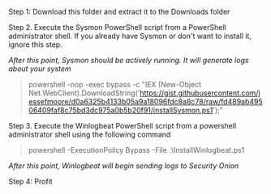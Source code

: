 Step 1: Download this folder and extract it to the Downloads folder

Step 2. Execute the Sysmon PowerShell script from a PowerShell administrator shell. If you already have Sysmon or don't want to install it, ignore this step. 

*After this point, Sysmon should be actively running. It will generate logs about your system*
> powershell -nop -exec bypass -c "IEX (New-Object Net.WebClient).DownloadString('https://gist.githubusercontent.com/jessefmoore/d0a6325b4133b05a9a18096fdc8a8c78/raw/fd489ab49506409faf8c75bd3dc975a0b5b20f91/installSysmon.ps1');"

Step 3. Execute the Winlogbeat PowerShell script from a powershell administrator shell using the following command
> powershell -ExecutionPolicy Bypass -File .\InstallWinlogbeat.ps1

*After this point, Winlogbeat will begin sending logs to Security Onion*

Step 4: Profit
